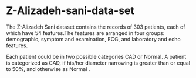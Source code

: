 # Z-Alizadeh-sani-data-set
The Z-Alizadeh Sani dataset contains the records of 303 patients, each of which have 54 features.The features are arranged in four groups: demographic, symptom and examination, ECG, and laboratory and echo features.

Each patient could be in two possible categories CAD or Normal. A patient is categorized as CAD, if his/her diameter narrowing is greater than or equal to 50%, and otherwise as Normal .

